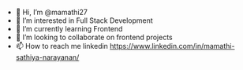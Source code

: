 - 👋 Hi, I’m @mamathi27
- 👀 I’m interested in Full Stack Development
- 🌱 I’m currently learning Frontend 
- 💞️ I’m looking to collaborate on frontend projects
- 📫 How to reach me linkedin https://www.linkedin.com/in/mamathi-sathiya-narayanan/

<!---
mamathi27/mamathi27 is a ✨ special ✨ repository because its `README.md` (this file) appears on your GitHub profile.
You can click the Preview link to take a look at your changes.
--->
